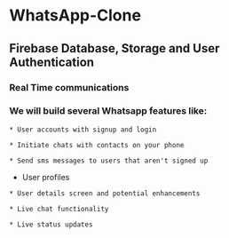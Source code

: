 # WhatsApp-Clone
## Firebase Database, Storage and User Authentication
### Real Time communications
### We will build several Whatsapp features like:

    * User accounts with signup and login

    * Initiate chats with contacts on your phone

    * Send sms messages to users that aren't signed up

   *  User profiles

    * User details screen and potential enhancements

    * Live chat functionality

    * Live status updates
